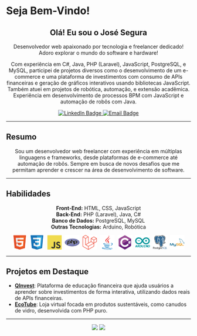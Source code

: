 # Seja Bem-Vindo!

<div align='center'>
    <h2>Olá! Eu sou o José Segura</h2>
    <p>Desenvolvedor web apaixonado por tecnologia e freelancer dedicado! Adoro explorar o mundo do software e hardware!</p>
    <p>Com experiência em C#, Java, PHP (Laravel), JavaScript, PostgreSQL, e MySQL, participei de projetos diversos como o desenvolvimento de um e-commerce e uma plataforma de investimentos com consumo de APIs financeiras e geração de gráficos interativos usando bibliotecas JavaScript. Também atuei em projetos de robótica, automação, e extensão acadêmica. Experiência em desenvolvimento de processos BPM com JavaScript e automação de robôs com Java.</p>
</div>

<div id="badges" align='center'>
    <a href="https://www.linkedin.com/in/jose-a-segura-m-da-silva/" target="_blank">
        <img src="https://img.shields.io/badge/LinkedIn-blue?style=for-the-badge&logo=linkedin&logoColor=white" alt="LinkedIn Badge"/>
    </a>
    <a href="mailto:seuemail@exemplo.com" target="_blank">
        <img src="https://img.shields.io/badge/Email-D14836?style=for-the-badge&logo=gmail&logoColor=white" alt="Email Badge"/>
    </a>
</div>

---

## Resumo

<p align='center'>
    Sou um desenvolvedor web freelancer com experiência em múltiplas linguagens e frameworks, desde plataformas de e-commerce até automação de robôs. Sempre em busca de novos desafios que me permitam aprender e crescer na área de desenvolvimento de software.
</p>

---

## Habilidades

<div align='center'>
    <p>
        <strong>Front-End:</strong> HTML, CSS, JavaScript<br>
        <strong>Back-End:</strong> PHP (Laravel), Java, C#<br>
        <strong>Banco de Dados:</strong> PostgreSQL, MySQL<br>
        <strong>Outras Tecnologias:</strong> Arduino, Robótica
    </p>
    <img src="https://github.com/devicons/devicon/blob/master/icons/html5/html5-original.svg" title="HTML5" alt="HTML" width="40" height="40"/>&nbsp;
    <img src="https://github.com/devicons/devicon/blob/master/icons/css3/css3-original.svg" title="CSS" alt="CSS" width="40" height="40"/>&nbsp;
    <img src="https://github.com/devicons/devicon/blob/master/icons/javascript/javascript-original.svg" title="JavaScript" alt="JavaScript" width="40" height="40"/>&nbsp;
    <img src="https://github.com/devicons/devicon/blob/master/icons/php/php-original.svg" title="PHP" alt="PHP" width="40" height="40"/>&nbsp;
    <img src="https://github.com/devicons/devicon/blob/master/icons/laravel/laravel-original.svg" title="Laravel" alt="Laravel" width="40" height="40"/>&nbsp;
    <img src="https://github.com/devicons/devicon/blob/master/icons/java/java-original.svg" title="Java" alt="Java" width="40" height="40"/>&nbsp;
    <img src="https://github.com/devicons/devicon/blob/master/icons/csharp/csharp-original.svg" title="C Sharp" alt="C Sharp" width="40" height="40"/>&nbsp;
    <img src="https://github.com/devicons/devicon/blob/master/icons/arduino/arduino-original-wordmark.svg" title="Arduino" alt="Arduino" width="40" height="40"/>&nbsp;
    <img src="https://github.com/devicons/devicon/blob/master/icons/postgresql/postgresql-original-wordmark.svg" title="PostgreSQL" alt="PostgreSQL" width="40" height="40"/>&nbsp;
    <img src="https://github.com/devicons/devicon/blob/master/icons/mysql/mysql-original-wordmark.svg" title="MySQL" alt="MySQL" width="40" height="40"/>
</div>

---

## Projetos em Destaque

- [**QInvest**](https://github.com/GKsegura/qinvest-web): Plataforma de educação financeira que ajuda usuários a aprender sobre investimentos de forma interativa, utilizando dados reais de APIs financeiras.
- [**EcoTube**](https://github.com/GKsegura/e-commerce): Loja virtual focada em produtos sustentáveis, como canudos de vidro, desenvolvida com PHP puro.

---

<div align="center">
    <img height="200em" src="https://github-readme-stats.vercel.app/api/top-langs/?username=GKsegura&show_icons=true&theme=midnight-purple&count_private=true"/>
    <img height="200em" src="https://github-readme-stats.vercel.app/api?username=GKsegura&show_icons=true&theme=midnight-purple&count_private=true"/>
</div>
